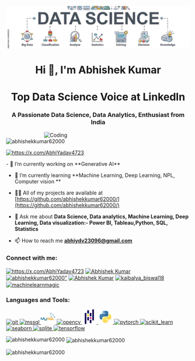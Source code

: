 <img src="./Data.jpg" /> 
<h1 align="center">Hi 👋, I'm Abhishek Kumar</h1>
<h1 align="center">Top Data Science Voice at Linkedln</h1>
<h3 align="center">A Passionate Data Science, Data Analytics, Enthusiast from India</h3>
<img align="right" alt="Coding" width="400" src="https://user-images.githubusercontent.com/74038190/212750147-854a394f-fee9-4080-9770-78a4b7ece53f.gif">


<p align="left"> <img src="https://komarev.com/ghpvc/?username=abhishekkumar62000&label=Profile%20views&color=0e75b6&style=flat" alt="abhishekkumar62000" /> </p>

<p align="left"> <a href="https://www.linkedin.com/in/abhishek-kumar-70a69829a" target="blank"><img src="https://img.shields.io/twitter/follow/abhishek-kumar-70a69829a?logo=twitter&style=for-the-badge" alt="https://x.com/AbhiYadav4723" /></a> </p>
- 🔭 I’m currently working on **Generative AI**

- 🌱 I’m currently learning **Machine Learning, Deep Learning, NPL, Computer vision **

- 👨‍💻 All of my projects are available at [https://github.com/abhishekkumar62000/](https://github.com/abhishekkumar62000/)

- 💬 Ask me about **Data Science, Data analytics, Machine Learning, Deep Learning, Data visualization:- Power BI, Tableau,Python, SQL, Statistics**

- 📫 How to reach me **abhiydv23096@gmail.com**

<h3 align="left">Connect with me:</h3>
<p align="left">
<a href="https://x.com/AbhiYadav4723" target="blank"><img align="center" src="https://raw.githubusercontent.com/rahuldkjain/github-profile-readme-generator/master/src/images/icons/Social/twitter.svg" alt="https://x.com/AbhiYadav4723" height="30" width="40" /></a>
<a href="https://www.linkedin.com/in/abhishek-kumar-70a69829a" target="blank"><img align="center" src="https://raw.githubusercontent.com/rahuldkjain/github-profile-readme-generator/master/src/images/icons/Social/linked-in-alt.svg" alt="Abhishek Kumar" height="30" width="40" /></a>
<a href="https://www.kaggle.com/abhiyadav6222" target="blank"><img align="center" src="https://raw.githubusercontent.com/rahuldkjain/github-profile-readme-generator/master/src/images/icons/Social/kaggle.svg" alt=abhishekkumar62000" height="30" width="40" /></a>
<a href="https://fb.com/Abhishek Kumar" target="blank"><img align="center" src="https://raw.githubusercontent.com/rahuldkjain/github-profile-readme-generator/master/src/images/icons/Social/facebook.svg" alt="Abhishek Kumar" height="30" width="40" /></a>
<a href="https://instagram.com/kaibalya_biswal18" target="blank"><img align="center" src="https://raw.githubusercontent.com/rahuldkjain/github-profile-readme-generator/master/src/images/icons/Social/instagram.svg" alt="kaibalya_biswal18" height="30" width="40" /></a>
<a href="https://www.youtube.com/c/machinelearnmagic" target="blank"><img align="center" src="https://raw.githubusercontent.com/rahuldkjain/github-profile-readme-generator/master/src/images/icons/Social/youtube.svg" alt="machinelearnmagic" height="30" width="40" /></a>
</p>

<h3 align="left">Languages and Tools:</h3>
<p align="left"> <a href="https://git-scm.com/" target="_blank" rel="noreferrer"> <img src="https://www.vectorlogo.zone/logos/git-scm/git-scm-icon.svg" alt="git" width="40" height="40"/> </a> <a href="https://www.microsoft.com/en-us/sql-server" target="_blank" rel="noreferrer"> <img src="https://www.svgrepo.com/show/303229/microsoft-sql-server-logo.svg" alt="mssql" width="40" height="40"/> </a> <a href="https://www.mysql.com/" target="_blank" rel="noreferrer"> <img src="https://raw.githubusercontent.com/devicons/devicon/master/icons/mysql/mysql-original-wordmark.svg" alt="mysql" width="40" height="40"/> </a> <a href="https://opencv.org/" target="_blank" rel="noreferrer"> <img src="https://www.vectorlogo.zone/logos/opencv/opencv-icon.svg" alt="opencv" width="40" height="40"/> </a> <a href="https://pandas.pydata.org/" target="_blank" rel="noreferrer"> <img src="https://raw.githubusercontent.com/devicons/devicon/2ae2a900d2f041da66e950e4d48052658d850630/icons/pandas/pandas-original.svg" alt="pandas" width="40" height="40"/> </a> <a href="https://www.python.org" target="_blank" rel="noreferrer"> <img src="https://raw.githubusercontent.com/devicons/devicon/master/icons/python/python-original.svg" alt="python" width="40" height="40"/> </a> <a href="https://pytorch.org/" target="_blank" rel="noreferrer"> <img src="https://www.vectorlogo.zone/logos/pytorch/pytorch-icon.svg" alt="pytorch" width="40" height="40"/> </a> <a href="https://scikit-learn.org/" target="_blank" rel="noreferrer"> <img src="https://upload.wikimedia.org/wikipedia/commons/0/05/Scikit_learn_logo_small.svg" alt="scikit_learn" width="40" height="40"/> </a> <a href="https://seaborn.pydata.org/" target="_blank" rel="noreferrer"> <img src="https://seaborn.pydata.org/_images/logo-mark-lightbg.svg" alt="seaborn" width="40" height="40"/> </a> <a href="https://www.sqlite.org/" target="_blank" rel="noreferrer"> <img src="https://www.vectorlogo.zone/logos/sqlite/sqlite-icon.svg" alt="sqlite" width="40" height="40"/> </a> <a href="https://www.tensorflow.org" target="_blank" rel="noreferrer"> <img src="https://www.vectorlogo.zone/logos/tensorflow/tensorflow-icon.svg" alt="tensorflow" width="40" height="40"/> </a> </p>

<p><img align="left" src="https://github-readme-stats.vercel.app/api/top-langs?username=abhishekkumar62000&show_icons=true&locale=en&layout=compact" alt="abhishekkumar62000" /></p>

<p>&nbsp;<img align="center" src="https://github-readme-stats.vercel.app/api?username=abhishekkumar62000&show_icons=true&locale=en" alt="abhishekkumar62000" /></p>

<p><img align="center" src="https://github-readme-streak-stats.herokuapp.com/?user=abhishekkumar62000&" alt="abhishekkumar62000" /></p>
